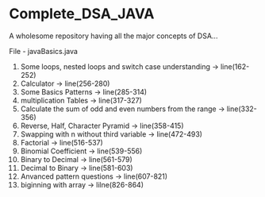 # Complete_DSA_JAVA
A wholesome repository having all the major concepts of  DSA...

File - javaBasics.java 

1. Some loops, nested loops and switch case understanding ->      line(162-252)
2. Calculator ->                                                  line(256-280)
3. Some Basics Patterns ->                                        line(285-314)
4. multiplication Tables ->                                       line(317-327)
5. Calculate the sum of odd and even numbers from the range ->    line(332-356)
6. Reverse, Half, Character Pyramid ->                            line(358-415)
7. Swapping with n without third variable ->                      line(472-493)
8. Factorial ->                                                   line(516-537)
9. Binomial Coefficient  ->                                       line(539-556)
10. Binary to Decimal ->                                          line(561-579)
11. Decimal to Binary  ->                                         line(581-603)
12. Anvanced pattern questions ->                                 line(607-821)
13. biginning with array ->                                       lilne(826-864)
